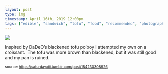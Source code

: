 ```yaml
---
layout: post
type: img
timestamp: April 16th, 2019 12:00pm
tags: ["edible", "sandwich", "tofu", "food", "recommended", "photography"]
---
```

<img src="https://saturdayxiii.github.io/media/184230308926.jpg"/>

Inspired by DaDeO’s blackened tofu po’boy I attempted my own on a croissant.  The tofu was more brown than blackened, but it was still good and my pan is ruined.
 
  
<small>source: https://saturdayxiii.tumblr.com/post/184230308926</small>